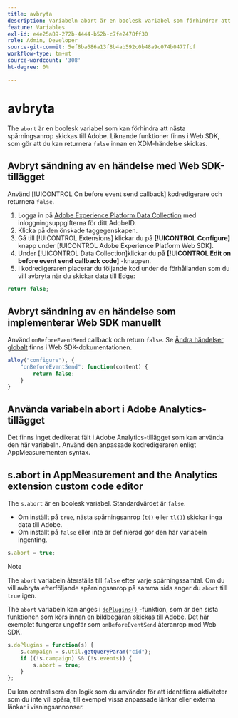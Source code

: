 ```yaml
---
title: avbryta
description: Variabeln abort är en boolesk variabel som förhindrar att en träff skickas till datainsamlingsservrar i Adobe.
feature: Variables
exl-id: e4e25a89-272b-4444-b52b-c7fe2478ff30
role: Admin, Developer
source-git-commit: 5ef8ba686a13f8b4ab592c0b48a9c074b0477fcf
workflow-type: tm+mt
source-wordcount: '308'
ht-degree: 0%

---
```


# avbryta

The `abort` är en boolesk variabel som kan förhindra att nästa spårningsanrop skickas till Adobe. Liknande funktioner finns i Web SDK, som gör att du kan returnera `false` innan en XDM-händelse skickas.

## Avbryt sändning av en händelse med Web SDK-tillägget

Använd [!UICONTROL On before event send callback] kodredigerare och returnera `false`.

1. Logga in på [Adobe Experience Platform Data Collection](https://experience.adobe.com/data-collection) med inloggningsuppgifterna för ditt AdobeID.
1. Klicka på den önskade taggegenskapen.
1. Gå till [!UICONTROL Extensions] klickar du på **[!UICONTROL Configure]** knapp under [!UICONTROL Adobe Experience Platform Web SDK].
1. Under [!UICONTROL Data Collection]klickar du på **[!UICONTROL Edit on before event send callback code]** -knappen.
1. I kodredigeraren placerar du följande kod under de förhållanden som du vill avbryta när du skickar data till Edge:

```js
return false;
```

## Avbryt sändning av en händelse som implementerar Web SDK manuellt

Använd `onBeforeEventSend` callback och return `false`. Se [Ändra händelser globalt](https://experienceleague.adobe.com/docs/experience-platform/edge/fundamentals/tracking-events.html#modifying-events-globally) finns i Web SDK-dokumentationen.

```js
alloy("configure"), {
    "onBeforeEventSend": function(content) {
        return false;
    }
}
```

## Använda variabeln abort i Adobe Analytics-tillägget

Det finns inget dedikerat fält i Adobe Analytics-tillägget som kan använda den här variabeln. Använd den anpassade kodredigeraren enligt AppMeasurementen syntax.

## s.abort in AppMeasurement and the Analytics extension custom code editor

The `s.abort` är en boolesk variabel. Standardvärdet är `false`.

* Om inställt på `true`, nästa spårningsanrop ([`t()`](../functions/t-method.md) eller [`tl()`](../functions/tl-method.md)) skickar inga data till Adobe.
* Om inställt på `false` eller inte är definierad gör den här variabeln ingenting.

```js
s.abort = true;
```

>[!NOTE]
>
>The `abort` variabeln återställs till `false` efter varje spårningssamtal. Om du vill avbryta efterföljande spårningsanrop på samma sida anger du `abort` till `true` igen.

The `abort` variabeln kan anges i [`doPlugins()`](../functions/doplugins.md) -funktion, som är den sista funktionen som körs innan en bildbegäran skickas till Adobe. Det här exemplet fungerar ungefär som `onBeforeEventSend` återanrop med Web SDK.

```js
s.doPlugins = function(s) {
    s.campaign = s.Util.getQueryParam("cid");
    if ((!s.campaign) && (!s.events)) {
        s.abort = true;
    }
};
```

Du kan centralisera den logik som du använder för att identifiera aktiviteter som du inte vill spåra, till exempel vissa anpassade länkar eller externa länkar i visningsannonser.
